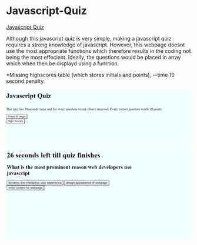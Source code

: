 # Javascript-Quiz
<a href="https://manny1998.github.io/Javascript-Quiz/">Javascript Quiz</a>

Although this javascript quiz is very simple, making a javascript quiz requires a strong knowledge of javascript. However, this webpage doesnt use the most appropriate functions which therefore results in the coding not being the most effecient. 
Ideally, the questions would be placed in array which when then be displayd using a function. 

*Missing highscores table (which stores initials and points), --time 10 second penalty.

 <img src="./assets/images/homepage-quiz.jpg">

 <img src="./assets/images/quiz.jpg">